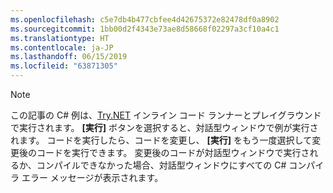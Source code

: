 ```yaml
---
ms.openlocfilehash: c5e7db4b477cbfee4d42675372e82478df0a8902
ms.sourcegitcommit: 1bb00d2f4343e73ae8d58668f02297a3cf10a4c1
ms.translationtype: HT
ms.contentlocale: ja-JP
ms.lasthandoff: 06/15/2019
ms.locfileid: "63871305"
---
```


> [!NOTE]
> この記事の C# 例は、[Try.NET](https://try.dot.net) インライン コード ランナーとプレイグラウンドで実行されます。 **[実行]** ボタンを選択すると、対話型ウィンドウで例が実行されます。 コードを実行したら、コードを変更し、 **[実行]** をもう一度選択して変更後のコードを実行できます。 変更後のコードが対話型ウィンドウで実行されるか、コンパイルできなかった場合、対話型ウィンドウにすべての C# コンパイラ エラー メッセージが表示されます。  
